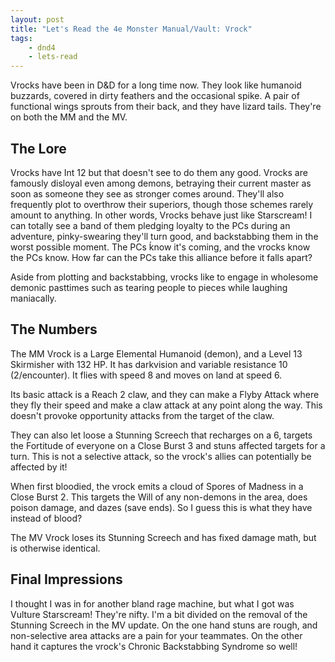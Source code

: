 ```yaml
---
layout: post
title: "Let's Read the 4e Monster Manual/Vault: Vrock"
tags:
    - dnd4
    - lets-read
---
```



Vrocks have been in D&D for a long time now. They look like humanoid buzzards,
covered in dirty feathers and the occasional spike. A pair of functional wings
sprouts from their back, and they have lizard tails. They're on both the MM and
the MV.

## The Lore

Vrocks have Int 12 but that doesn't see to do them any good. Vrocks are famously
disloyal even among demons, betraying their current master as soon as someone
they see as stronger comes around. They'll also frequently plot to overthrow
their superiors, though those schemes rarely amount to anything. In other words,
Vrocks behave just like Starscream! I can totally see a band of them pledging
loyalty to the PCs during an adventure, pinky-swearing they'll turn good, and
backstabbing them in the worst possible moment. The PCs ḱnow it's coming, and
the vrocks know the PCs know. How far can the PCs take this alliance before it
falls apart?

Aside from plotting and backstabbing, vrocks like to engage in wholesome demonic
pasttimes such as tearing people to pieces while laughing maniacally.

## The Numbers

The MM Vrock is a Large Elemental Humanoid (demon), and a Level 13 Skirmisher
with 132 HP. It has darkvision and variable resistance 10 (2/encounter). It
flies with speed 8 and moves on land at speed 6.

Its basic attack is a Reach 2 claw, and they can make a Flyby Attack where they
fly their speed and make a claw attack at any point along the way. This doesn't
provoke opportunity attacks from the target of the claw.

They can also let loose a Stunning Screech that recharges on a 6, targets the
Fortitude of everyone on a Close Burst 3 and stuns affected targets for a
turn. This is not a selective attack, so the vrock's allies can potentially be
affected by it!

When first bloodied, the vrock emits a cloud of Spores of Madness in a Close
Burst 2. This targets the Will of any non-demons in the area, does poison
damage, and dazes (save ends). So I guess this is what they have instead of
blood?

The MV Vrock loses its Stunning Screech and has fixed damage math, but is
otherwise identical.

## Final Impressions

I thought I was in for another bland rage machine, but what I got was Vulture
Starscream! They're nifty. I'm a bit divided on the removal of the Stunning
Screech in the MV update. On the one hand stuns are rough, and non-selective
area attacks are a pain for your teammates. On the other hand it captures the
vrock's Chronic Backstabbing Syndrome so well!
